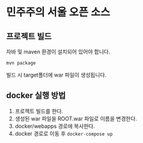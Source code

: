 # 민주주의 서울 오픈 소스

## 프로젝트 빌드

자바 및 maven 환경이 설치되어 있어야 합니다.

```
mvn package
```

빌드 시 target폴더에 war 파일이 생성됩니다.

## docker 실행 방법
1. 프로젝트 빌드를 한다. 
2. 생성된 war 파일을 ROOT.war 파일로 이름을 변경한다.
3. docker/webapps 경로에 복사한다. 
4. docker 경로로 이동 후 `docker-compose up`
